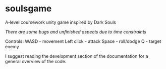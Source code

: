 # soulsgame
A-level coursework unity game inspired by Dark Souls

*There are some bugs and unfinished aspects due to time constraints* 

Controls:
WASD - movement
Left click - attack
Space - roll/dodge
Q - target enemy

I suggest reading the development section of the documentation for a general overview of the code. 
